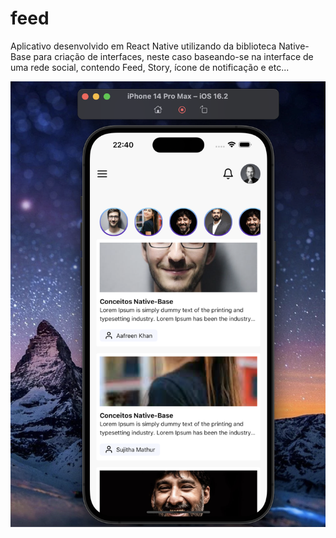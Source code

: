# feed
Aplicativo desenvolvido em React Native utilizando da biblioteca Native-Base para criação de interfaces, neste caso baseando-se na interface de uma rede social, contendo Feed, Story, ícone de notificação e etc...


![](appFeed.png)